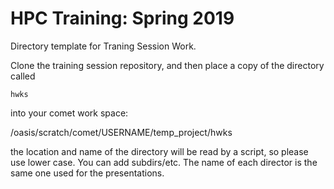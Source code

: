 # HPC Training:  Spring 2019
Directory template for Traning Session Work.

Clone the training session repository, and then place a
copy of the directory called
``` 
hwks
```
into your comet work space:

/oasis/scratch/comet/USERNAME/temp_project/hwks

the location and name of the directory will be read 
by a script, so please use lower case. You can add 
subdirs/etc. The name of each director is the same
one used for the presentations.

